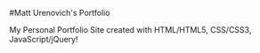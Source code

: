 #Matt Urenovich's Portfolio

My Personal Portfolio Site created with HTML/HTML5, CSS/CSS3, JavaScript/jQuery!
